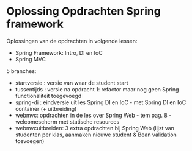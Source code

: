 # Oplossing Opdrachten Spring framework
Oplossingen van de opdrachten in volgende lessen:
- Spring Framework: Intro, DI en IoC
- Spring MVC

5 branches:
- startversie : versie van waar de student start
- tussentijds : versie na opdracht 1: refactor maar nog geen Spring functionaliteit toegevoegd
- spring-di : eindversie uit les Spring DI en IoC - met Spring DI en IoC container (+ uitbreiding)
- webmvc: opdrachten in de les over Spring Web - tem pag. 8 - welcomescherm met statische resources
- webmvcuitbreiden: 3 extra opdrachten bij Spring Web (lijst van studenten per klas, aanmaken nieuwe student & Bean validation toevoegen)
